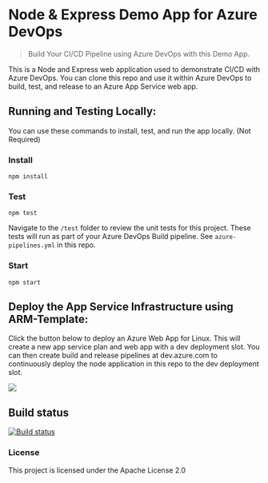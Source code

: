 # Node & Express Demo App for Azure DevOps

> Build Your CI/CD Pipeline using Azure DevOps with this Demo App.

This is a Node and Express web application used to demonstrate CI/CD with Azure DevOps. You can clone this repo and use it within Azure DevOps to build, test, and release to an Azure App Service web app.

## Running and Testing Locally:

You can use these commands to install, test, and run the app locally. (Not Required)

### Install

```
npm install
```

### Test

```
npm test
```


Navigate to the `/test` folder to review the unit tests for this project. These tests will run as part of your Azure DevOps Build pipeline. See `azure-pipelines.yml` in this repo.

### Start

```
npm start
```

## Deploy the App Service Infrastructure using ARM-Template:

Click the button below to deploy an Azure Web App for Linux. This will create a new app service plan and web app with a dev deployment slot. You can then create build and release pipelines at dev.azure.com to continuously deploy the node application in this repo to the dev deployment slot.

<a href="https://azuredeploy.net/?repository=https://github.com/jalalhejazi/nodejs-express-azure-deploy/tree/master" target="_blank">
    <img src="http://azuredeploy.net/deploybutton.png"/>
</a>

## Build status

[![Build status](https://dev.azure.com/superusers-kursus/devops/_apis/build/status/working-ok/nodejs-express-azure-deploy/nodejs-express-2019%20-%20CI)](https://dev.azure.com/superusers-kursus/devops/_build/latest?definitionId=25)




### License

This project is licensed under the Apache License 2.0
